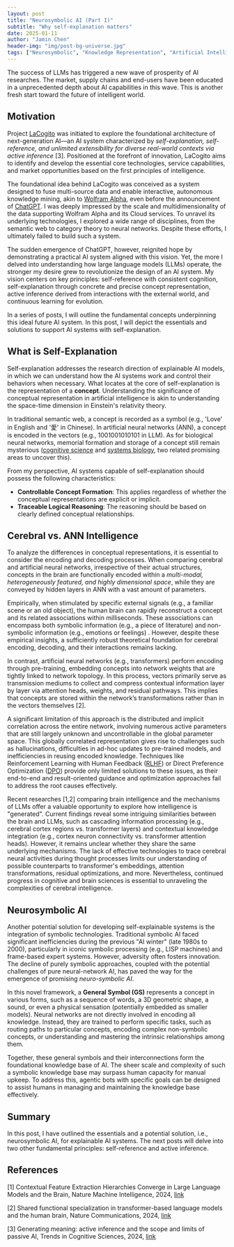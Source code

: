 ```yaml
---
layout: post
title: "Neurosymbolic AI (Part I)"
subtitle: "Why self-explanation matters"
date: 2025-01-11
author: "Jamin Chen"
header-img: "img/post-bg-universe.jpg"
tags: ["Neurosymbolic", "Knowledge Representation", "Artificial Intelligence"]
---
```


The success of LLMs has triggered a new wave of prosperity of AI researches.
The market, supply chains and end-users have been educated in a unprecedented
depth about AI capabilities in this wave. This is another fresh start toward
the future of intelligent world.

## Motivation

Project [LaCogito](https://github.com/lambdacogito) was initiated to explore
the foundational architecture of next-generation AI—an AI system characterized
by *self-explanation, self-reference, and unlimited extensibility for diverse
real-world contexts via active inference* [3]. Positioned at the forefront of
innovation, LaCogito aims to identify and develop the essential core
technologies, service capabilities, and market opportunities based on the first
principles of intelligence.

The foundational idea behind LaCogito was conceived as a system designed to
fuse multi-source data and enable interactive, autonomous knowledge mining,
akin to [Wolfram Alpha](https://www.wolframalpha.com/), even before the
announcement of [ChatGPT](https://chat.openai.com/). I was deeply impressed by the scale and
multidimensionality of the data supporting Wolfram Alpha and its Cloud
services. To unravel its underlying technologies, I explored a wide range of
disciplines, from the semantic web to category theory to neural networks.
Despite these efforts, I ultimately failed to build such a system.

The sudden emergence of ChatGPT, however, reignited hope by demonstrating a
practical AI system aligned with this vision. Yet, the more I delved into
understanding how large language models (LLMs) operate, the stronger my desire
grew to revolutionize the design of an AI system. My vision centers on key
principles: self-reference with consistent cognition, self-explanation through
concrete and precise concept representation, active inference derived from
interactions with the external world, and continuous learning for evolution.

In a series of posts, I will outline the fundamental concepts underpinning this
ideal future AI system. In this post, I will depict the essentials and
solutions to support AI systems with self-explanation.

## What is Self-Explanation

Self-explanation addresses the research direction of explainable AI models, in
which we can understand how the AI systems work and control their behaviors
when necessary. What locates at the core of self-explanation is the representation of a
**concept**. Understanding the significance of conceptual representation in
artificial intelligence is akin to understanding the space-time dimension in
Einstein's relativity theory.

In traditional semantic web, a concept is recorded as a symbol (e.g., 'Love' in
English and '愛' in Chinese). In artificial neural networks (ANN), a concept is
encoded in the vectors (e.g., 1001001010101 in LLM). As for biological neural
networks, memorial formation and storage of a concept still remain
mysterious ([cognitive science](https://en.wikipedia.org/wiki/Cognitive_science)
and [systems biology](https://en.wikipedia.org/wiki/Systems_biology),
two related promising areas to uncover this).

From my perspective, AI systems capable of self-explanation should possess the following characteristics:

* **Controllable Concept Formation**: This applies regardless of whether the conceptual representations are explicit or implicit.
* **Traceable Logical Reasoning**: The reasoning should be based on clearly defined conceptual relationships.

## Cerebral vs. ANN Intelligence

To analyze the differences in conceptual representations, it is essential to
consider the encoding and decoding processes. When comparing cerebral and
artificial neural networks, irrespective of their actual structures, concepts
in the brain are functionally encoded within a *multi-modal, heterogeneously
featured, and highly dimensional space*, while they are conveyed by
hidden layers in ANN with a vast amount of parameters.

Empirically, when stimulated by specific external signals (e.g., a familiar
scene or an old object), the human brain can rapidly reconstruct a concept and
its related associations within milliseconds. These associations can encompass
both symbolic information (e.g., a piece of literature) and non-symbolic
information (e.g., emotions or feelings) . However, despite these empirical
insights, a sufficiently robust theoretical foundation for cerebral encoding,
decoding, and their interactions remains lacking.

In contrast, artificial neural networks (e.g., transformers) perform encoding
through pre-training, embedding concepts into network weights that are tightly
linked to network topology. In this process, vectors primarily serve as
transmission mediums to collect and compress contextual information layer by
layer via attention heads, weights, and residual pathways. This implies that
concepts are stored within the network’s transformations rather than in the
vectors themselves [2].

A significant limitation of this approach is the distributed and implicit
correlation across the entire network, involving numerous active parameters
that are still largely unknown and uncontrollable in the global parameter
space. This globally correlated representation gives rise to challenges such as
hallucinations, difficulties in ad-hoc updates to pre-trained models, and
inefficiencies in reusing encoded knowledge. Techniques like Reinforcement
Learning with Human Feedback ([RLHF](https://arxiv.org/abs/2203.02155))
or Direct Preference Optimization ([DPO](https://arxiv.org/abs/2305.18290))
provide only limited solutions to these issues, as their end-to-end and
result-oriented guidance and optimization approaches fail to address the root
causes effectively.

Recent researches [1,2] comparing brain intelligence and the mechanisms of LLMs
offer a valuable opportunity to explore how intelligence is "generated".
Current findings reveal some intriguing similarities between the brain and LLMs,
such as cascading information processing (e.g., cerebral cortex regions vs.
transformer layers) and contextual knowledge integration (e.g., cortex neuron
connectivity vs. transformer attention heads). However, it remains unclear
whether they share the same underlying mechanisms. The lack of effective
technologies to trace cerebral neural activities during thought processes
limits our understanding of possible counterparts to transformer's embeddings,
attention transformations, residual optimizations, and more. Nevertheless,
continued progress in cognitive and brain sciences is essential to unraveling
the complexities of cerebral intelligence.

## Neurosymbolic AI

Another potential solution for developing self-explainable systems is the
integration of symbolic technologies. Traditional symbolic AI faced significant
inefficiencies during the previous "AI winter" (late 1980s to 2000),
particularly in iconic symbolic processing (e.g., LISP machines) and
frame-based expert systems. However, adversity often fosters innovation. The
decline of purely symbolic approaches, coupled with the potential challenges of
pure neural-network AI, has paved the way for the emergence of promising
*neuro-symbolic AI*.

In this novel framework, a **General Symbol (GS)** represents a concept in various
forms, such as a sequence of words, a 3D geometric shape, a sound, or even a
physical sensation (potentially embedded as smaller models). Neural networks
are not directly involved in encoding all knowledge. Instead, they are trained
to perform specific tasks, such as routing paths to particular concepts,
encoding complex non-symbolic concepts, or understanding and mastering the
intrinsic relationships among them.

Together, these general symbols and their interconnections form the
foundational knowledge base of AI. The sheer scale and complexity of such a
symbolic knowledge base may surpass human capacity for manual upkeep. To
address this, agentic bots with specific goals can be designed to assist humans
in managing and maintaining the knowledge base effectively.

## Summary

In this post, I have outlined the essentials and a potential solution, i.e.,
neurosymbolic AI, for explainable AI systems. The next posts will delve into
two other fundamental principles: self-reference and active inference.

## References

[1] Contextual Feature Extraction Hierarchies Converge in Large Language Models
and the Brain, Nature Machine Intelligence, 2024, [link](https://www.nature.com/articles/s42256-024-00925-4)

[2] Shared functional specialization in transformer-based language models and
the human brain, Nature Communications, 2024, [link](https://www.nature.com/articles/s41467-024-49173-5)

[3] Generating meaning: active inference and the scope and limits of passive AI,
Trends in Cognitive Sciences, 2024, [link](https://www.sciencedirect.com/science/article/pii/S1364661323002607)
